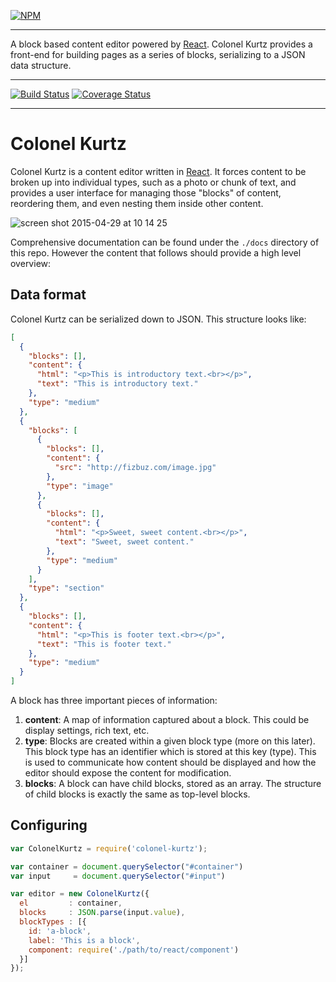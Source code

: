 [![NPM](https://nodei.co/npm/colonel-kurtz.png?compact=true)](https://npmjs.org/package/colonel-kurtz)

---

A block based content editor powered by
[React](http://facebook.github.io/react/). Colonel Kurtz provides a
front-end for building pages as a series of blocks, serializing to a
JSON data structure.

---

[![Build Status](https://travis-ci.org/vigetlabs/colonel-kurtz.png?branch=master)](https://travis-ci.org/vigetlabs/colonel-kurtz)
[![Coverage Status](https://coveralls.io/repos/vigetlabs/colonel-kurtz/badge.svg)](https://coveralls.io/r/vigetlabs/colonel-kurtz)

---

# Colonel Kurtz

Colonel Kurtz is a content editor written in
[React](http://facebook.github.io/react/). It forces content to be
broken up into individual types, such as a photo or chunk of text, and
provides a user interface for managing those "blocks" of content,
reordering them, and even nesting them inside other content.

![screen shot 2015-04-29 at 10 14 25](https://cloud.githubusercontent.com/assets/590904/7392875/a6dcd7d6-ee58-11e4-83a1-a0fa8206cb74.png)

Comprehensive documentation can be found under the `./docs` directory
of this repo. However the content that follows should provide a high
level overview:

## Data format

Colonel Kurtz can be serialized down to JSON. This structure looks like:

```json
[
  {
    "blocks": [],
    "content": {
      "html": "<p>This is introductory text.<br></p>",
      "text": "This is introductory text."
    },
    "type": "medium"
  },
  {
    "blocks": [
      {
        "blocks": [],
        "content": {
          "src": "http://fizbuz.com/image.jpg"
        },
        "type": "image"
      },
      {
        "blocks": [],
        "content": {
          "html": "<p>Sweet, sweet content.<br></p>",
          "text": "Sweet, sweet content."
        },
        "type": "medium"
      }
    ],
    "type": "section"
  },
  {
    "blocks": [],
    "content": {
      "html": "<p>This is footer text.<br></p>",
      "text": "This is footer text."
    },
    "type": "medium"
  }
]
```

A block has three important pieces of information:

1. **content**: A map of information captured about a block. This
could be display settings, rich text, etc.
2. **type**: Blocks are created within a given block type (more on
   this later). This block type has an identifier which is stored at
   this key (type). This is used to communicate how content should be
   displayed and how the editor should expose the content for
   modification.
3. **blocks**: A block can have child blocks, stored as an array. The structure of child
   blocks is exactly the same as top-level blocks.

## Configuring

```javascript
var ColonelKurtz = require('colonel-kurtz');

var container = document.querySelector("#container")
var input     = document.querySelector("#input")

var editor = new ColonelKurtz({
  el         : container,
  blocks     : JSON.parse(input.value),
  blockTypes : [{
    id: 'a-block',
    label: 'This is a block',
    component: require('./path/to/react/component')
  }]
});
```

